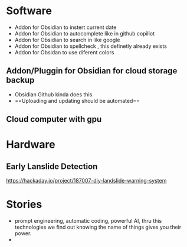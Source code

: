 # Software
- Addon for Obsidian to instert current date
- Addon for Obsidian to autocomplete like in github copiliot
- Addon for Obsidian to search in like google
- Addon for Obsidian to spellcheck , this definetly already exists
- Addon for Obsidan to use diferent colors 

## Addon/Pluggin for Obsidian for cloud storage backup 
- Obsidian Github kinda does this. 
- ==Uploading and updating should be automated==  

## Cloud computer with gpu
# Hardware 
## Early Lanslide Detection 
https://hackaday.io/project/187007-diy-landslide-warning-system

# Stories 
- prompt engineering, automatic coding, powerful AI, thru this technologies we find out knowing the name of things gives you their power.
- 
